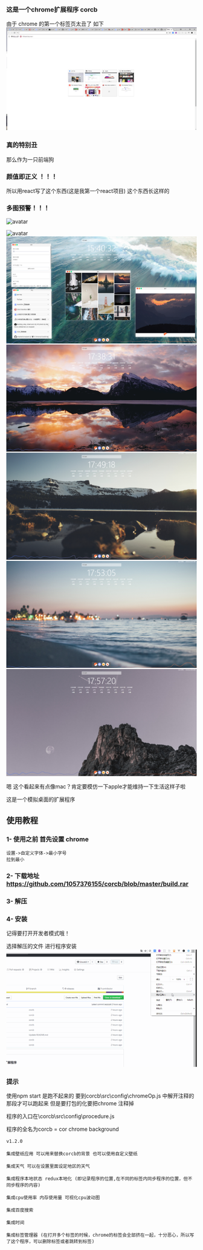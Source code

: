 ### 这是一个chrome扩展程序 corcb
由于 chrome 的第一个标签页太丑了 
如下
![avatar](./Screenshots/1.png)
### 真的特别丑
那么作为一只前端狗 

### 颜值即正义 ！！！

所以用react写了这个东西(这是我第一个react项目)
这个东西长这样的 

### 多图预警！！！
![avatar](./Screenshots/test.gif)

![avatar](./Screenshots/2.png)
![avatar](./Screenshots/3.png)
![avatar](./Screenshots/4.png)
![avatar](./Screenshots/5.png)
![avatar](./Screenshots/6.png)
![avatar](./Screenshots/7.png)


嗯 这个看起来有点像mac？肯定要模仿一下apple才能维持一下生活这样子啦

这是一个模拟桌面的扩展程序

## 使用教程

### 1- 使用之前 首先设置 chrome

    设置->自定义字体->最小字号
    拉到最小
### 2- 下载地址 https://github.com/1057376155/corcb/blob/master/build.rar
### 3- 解压
### 4- 安装
记得要打开开发者模式哦！

选择解压的文件 进行程序安装
![avatar](./Screenshots/set.gif)


### 提示
使用npm start 是跑不起来的
要到corcb\src\config\chromeOp.js 中解开注释的那段才可以跑起来
但是要打包的化要把chrome 注释掉

程序的入口在\corcb\src\config\procedure.js

程序的全名为corcb = cor chrome background 

    v1.2.0

    集成壁纸应用 可以用来替换corcb的背景 也可以使用自定义壁纸

    集成天气 可以在设置里面设定地区的天气 

    集成程序本地状态 redux本地化 (即记录程序的位置,在不同的标签内同步程序的位置，但不同步程序的内容)

    集成cpu使用率 内存使用量 可视化cpu波动图

    集成百度搜索 

    集成时间 

    集成标签管理器 (在打开多个标签的时候，chrome的标签会全部挤在一起，十分恶心，所以写了这个程序，可以删除标签或者跳转到标签)







